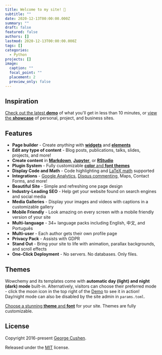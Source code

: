 ```yaml
---
title: Welcome to my site! 👋
subtitle: ""
date: 2020-12-13T00:00:00.000Z
summary: ""
draft: false
featured: false
authors: []
lastmod: 2020-12-13T00:00:00.000Z
tags: []
categories:
  - Python
projects: []
image:
  caption: ""
  focal_point: ""
  placement: 2
  preview_only: false
---
```

## Inspiration

[Check out the latest **demo**](https://academic-demo.netlify.com/) of what you'll get in less than 10 minutes, or [view the **showcase**](https://wowchemy.com/user-stories/) of personal, project, and business sites.

## Features

* **Page builder** - Create *anything* with **[widgets](https://wowchemy.com/docs/page-builder/)** and **[elements](https://wowchemy.com/docs/content/writing-markdown-latex/)**
* **Edit any type of content** - Blog posts, publications, talks, slides, projects, and more!
* **Create content** in **[Markdown](https://wowchemy.com/docs/content/writing-markdown-latex/)**, **[Jupyter](https://wowchemy.com/docs/import/jupyter/)**, or **[RStudio](https://wowchemy.com/docs/install-locally/)**
* **Plugin System** - Fully customizable [**color** and **font themes**](https://wowchemy.com/docs/customization/)
* **Display Code and Math** - Code highlighting and [LaTeX math](https://en.wikibooks.org/wiki/LaTeX/Mathematics) supported
* **Integrations** - [Google Analytics](https://analytics.google.com), [Disqus commenting](https://disqus.com), Maps, Contact Forms, and more!
* **Beautiful Site** - Simple and refreshing one page design
* **Industry-Leading SEO** - Help get your website found on search engines and social media
* **Media Galleries** - Display your images and videos with captions in a customizable gallery
* **Mobile Friendly** - Look amazing on every screen with a mobile friendly version of your site
* **Multi-language** - 34+ language packs including English, 中文, and Português
* **Multi-user** - Each author gets their own profile page
* **Privacy Pack** - Assists with GDPR
* **Stand Out** - Bring your site to life with animation, parallax backgrounds, and scroll effects
* **One-Click Deployment** - No servers. No databases. Only files.

## Themes

Wowchemy and its templates come with **automatic day (light) and night (dark) mode** built-in. Alternatively, visitors can choose their preferred mode - click the moon icon in the top right of the [Demo](https://academic-demo.netlify.com/) to see it in action! Day/night mode can also be disabled by the site admin in `params.toml`.

[Choose a stunning **theme** and **font**](https://wowchemy.com/docs/customization) for your site. Themes are fully customizable.

## License

Copyright 2016-present [George Cushen](https://georgecushen.com).

Released under the [MIT](https://github.com/wowchemy/wowchemy-hugo-themes/blob/master/LICENSE.md) license.